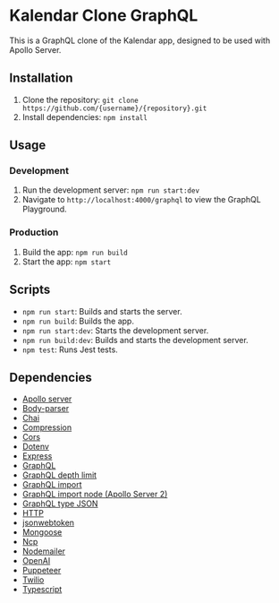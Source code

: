 # Kalendar Clone GraphQL

This is a GraphQL clone of the Kalendar app, designed to be used with Apollo Server.

## Installation

1. Clone the repository: `git clone https://github.com/{username}/{repository}.git`
2. Install dependencies: `npm install`

## Usage

### Development

1. Run the development server: `npm run start:dev`
2. Navigate to `http://localhost:4000/graphql` to view the GraphQL Playground.

### Production

1. Build the app: `npm run build`
2. Start the app: `npm start`

## Scripts

- `npm run start`: Builds and starts the server.
- `npm run build`: Builds the app.
- `npm run start:dev`: Starts the development server.
- `npm run build:dev`: Builds and starts the development server.
- `npm test`: Runs Jest tests.

## Dependencies

- [Apollo server](https://www.apollographql.com/server/)
- [Body-parser](https://www.npmjs.com/package/body-parser)
- [Chai](https://www.chaijs.com/)
- [Compression](https://www.npmjs.com/package/compression)
- [Cors](https://www.npmjs.com/package/cors)
- [Dotenv](https://www.npmjs.com/package/dotenv)
- [Express](https://expressjs.com/)
- [GraphQL](https://graphql.org/)
- [GraphQL depth limit](https://www.npmjs.com/package/graphql-depth-limit)
- [GraphQL import](https://www.npmjs.com/package/graphql-import)
- [GraphQL import node (Apollo Server 2)](https://www.npmjs.com/package/graphql-import-node)
- [GraphQL type JSON](https://www.npmjs.com/package/graphql-type-json)
- [HTTP](https://www.npmjs.com/package/http)
- [jsonwebtoken](https://www.npmjs.com/package/jsonwebtoken)
- [Mongoose](https://mongoosejs.com/)
- [Ncp](https://www.npmjs.com/package/ncp)
- [Nodemailer](https://www.npmjs.com/package/nodemailer)
- [OpenAI](https://www.npmjs.com/package/openai)
- [Puppeteer](https://www.npmjs.com/package/puppeteer)
- [Twilio](https://www.npmjs.com/package/twilio)
- [Typescript](https://www.typescriptlang.org/)